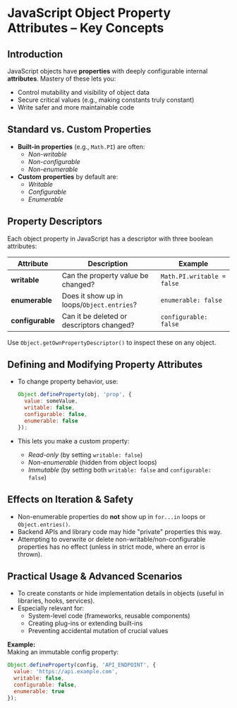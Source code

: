  # JavaScript Object Property Attributes – Key Concepts


## Introduction

JavaScript objects have **properties** with deeply configurable internal **attributes**. Mastery of these lets you:
- Control mutability and visibility of object data
- Secure critical values (e.g., making constants truly constant)
- Write safer and more maintainable code

## Standard vs. Custom Properties

- **Built-in properties** (e.g., `Math.PI`) are often:
  - *Non-writable*
  - *Non-configurable*
  - *Non-enumerable*
- **Custom properties** by default are:
  - *Writable*
  - *Configurable*
  - *Enumerable*

## Property Descriptors

Each object property in JavaScript has a descriptor with three boolean attributes:

| Attribute      | Description                                 | Example                     |
| -------------- | ------------------------------------------- | --------------------------- |
| **writable**   | Can the property value be changed?          | `Math.PI.writable = false`  |
| **enumerable** | Does it show up in loops/`Object.entries`?  | `enumerable: false`         |
| **configurable**| Can it be deleted or descriptors changed?  | `configurable: false`       |

Use `Object.getOwnPropertyDescriptor()` to inspect these on any object.

## Defining and Modifying Property Attributes

- To change property behavior, use:

  ```js
  Object.defineProperty(obj, 'prop', {
    value: someValue,
    writable: false,
    configurable: false,
    enumerable: false
  });
  ```

- This lets you make a custom property:
  - *Read-only* (by setting `writable: false`)
  - *Non-enumerable* (hidden from object loops)
  - *Immutable* (by setting both `writable: false` and `configurable: false`)

## Effects on Iteration & Safety

- Non-enumerable properties do **not** show up in `for...in` loops or `Object.entries()`.
- Backend APIs and library code may hide "private" properties this way.
- Attempting to overwrite or delete non-writable/non-configurable properties has no effect (unless in strict mode, where an error is thrown).

## Practical Usage & Advanced Scenarios

- To create constants or hide implementation details in objects (useful in libraries, hooks, services).
- Especially relevant for:
  - System-level code (frameworks, reusable components)
  - Creating plug-ins or extending built-ins
  - Preventing accidental mutation of crucial values

**Example:**  
Making an immutable config property:

```js
Object.defineProperty(config, 'API_ENDPOINT', {
  value: 'https://api.example.com',
  writable: false,
  configurable: false,
  enumerable: true
});
```
